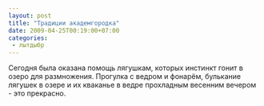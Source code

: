 ```yaml
---
layout: post
title: "Традиции академгородка"
date: 2009-04-25T00:19:00+07:00
categories:
 - лытдыбр
---
```


<div class='post'>
Сегодня была оказана помощь лягушкам, которых инстинкт гонит в озеро для размножения. Прогулка с ведром и фонарём, булькание лягушек в озере и их кваканье в ведре прохладным весенним вечером - это прекрасно.</div>
